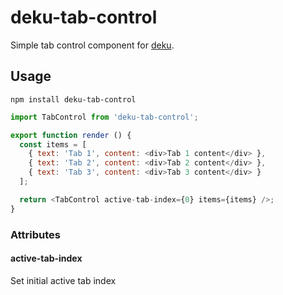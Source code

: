 # deku-tab-control

Simple tab control component for [deku](https://github.com/dekujs/deku).

## Usage

```shell
npm install deku-tab-control
```

```js
import TabControl from 'deku-tab-control';

export function render () {
  const items = [
    { text: 'Tab 1', content: <div>Tab 1 content</div> },
    { text: 'Tab 2', content: <div>Tab 2 content</div> },
    { text: 'Tab 3', content: <div>Tab 3 content</div> }
  ];

  return <TabControl active-tab-index={0} items={items} />;
}

```

### Attributes

#### active-tab-index
Set initial active tab index
